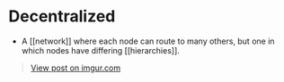 # Decentralized

- A [[network]] where each node can route to many others, but one in which nodes have differing [[hierarchies]].

<blockquote class="imgur-embed-pub" lang="en" data-id="4aE41Ts"><a href="https://imgur.com/4aE41Ts">View post on imgur.com</a></blockquote><script async src="//s.imgur.com/min/embed.js" charset="utf-8"></script>
